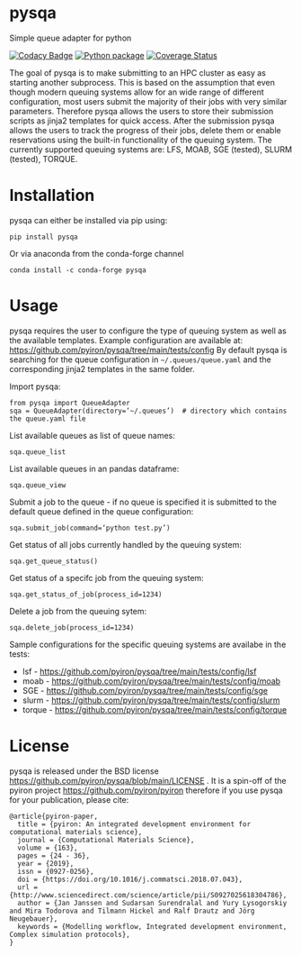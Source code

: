 # pysqa
Simple queue adapter for python 

[![Codacy Badge](https://api.codacy.com/project/badge/Grade/9db80cb2477f46be870d1446540b4bf3)](https://www.codacy.com/app/pyiron-runner/pysqa?utm_source=github.com&amp;utm_medium=referral&amp;utm_content=pyiron/pysqa&amp;utm_campaign=Badge_Grade_Dashboard)
[![Python package](https://github.com/pyiron/pysqa/workflows/Python%20package/badge.svg)](https://github.com/pyiron/pysqa/actions)
[![Coverage Status](https://coveralls.io/repos/github/pyiron/pysqa/badge.svg?branch=main)](https://coveralls.io/github/pyiron/pysqa?branch=main)

The goal of pysqa is to make submitting to an HPC cluster as easy as starting another subprocess. This is based on the assumption that even though modern queuing systems allow for an wide range of different configuration, most users submit the majority of their jobs with very similar parameters. Therefore pysqa allows the users to store their submission scripts as jinja2 templates for quick access. After the submission pysqa allows the users to track the progress of their jobs, delete them or enable reservations using the built-in functionality of the queuing system. The currently supported queuing systems are: LFS, MOAB, SGE (tested), SLURM (tested), TORQUE. 

# Installation
pysqa can either be installed via pip using:

    pip install pysqa

Or via anaconda from the conda-forge channel

    conda install -c conda-forge pysqa


# Usage 
pysqa requires the user to configure the type of queuing system as well as the available templates. Example configuration are available at:
https://github.com/pyiron/pysqa/tree/main/tests/config
By default pysqa is searching for the queue configuration in `~/.queues/queue.yaml` and the corresponding jinja2 templates in the same folder.

Import pysqa:

    from pysqa import QueueAdapter 
    sqa = QueueAdapter(directory=‘~/.queues’)  # directory which contains the queue.yaml file 

List available queues as list of queue names: 

    sqa.queue_list 

List available queues in an pandas dataframe: 

    sqa.queue_view 

Submit a job to the queue - if no queue is specified it is submitted to the default queue defined in the queue configuration:

    sqa.submit_job(command=‘python test.py’)

Get status of all jobs currently handled by the queuing system:

    sqa.get_queue_status()

Get status of a specifc job from the queuing system:

    sqa.get_status_of_job(process_id=1234)

Delete a job from the queuing sytem:

    sqa.delete_job(process_id=1234) 

Sample configurations for the specific queuing systems are availabe in the tests: 

* lsf - https://github.com/pyiron/pysqa/tree/main/tests/config/lsf
* moab - https://github.com/pyiron/pysqa/tree/main/tests/config/moab
* SGE - https://github.com/pyiron/pysqa/tree/main/tests/config/sge
* slurm - https://github.com/pyiron/pysqa/tree/main/tests/config/slurm
* torque - https://github.com/pyiron/pysqa/tree/main/tests/config/torque

# License
pysqa is released under the BSD license https://github.com/pyiron/pysqa/blob/main/LICENSE . It is a spin-off of the pyiron project https://github.com/pyiron/pyiron therefore if you use pysqa for your publication, please cite: 

    @article{pyiron-paper,
      title = {pyiron: An integrated development environment for computational materials science},
      journal = {Computational Materials Science},
      volume = {163},
      pages = {24 - 36},
      year = {2019},
      issn = {0927-0256},
      doi = {https://doi.org/10.1016/j.commatsci.2018.07.043},
      url = {http://www.sciencedirect.com/science/article/pii/S0927025618304786},
      author = {Jan Janssen and Sudarsan Surendralal and Yury Lysogorskiy and Mira Todorova and Tilmann Hickel and Ralf Drautz and Jörg Neugebauer},
      keywords = {Modelling workflow, Integrated development environment, Complex simulation protocols},
    }
